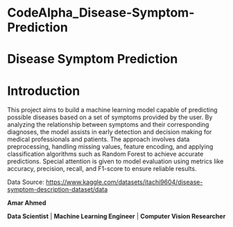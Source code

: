 # CodeAlpha_Disease-Symptom-Prediction

# Disease Symptom Prediction

# Introduction

This project aims to build a machine learning model capable of predicting possible diseases based on a set of symptoms provided by the user. By analyzing the relationship between symptoms and their corresponding diagnoses, the model assists in early detection and decision making for medical professionals and patients.
The approach involves data preprocessing, handling missing values, feature encoding, and applying classification algorithms such as Random Forest to achieve accurate predictions. Special attention is given to model evaluation using metrics like accuracy, precision, recall, and F1-score to ensure reliable results.

Data Source: https://www.kaggle.com/datasets/itachi9604/disease-symptom-description-dataset/data

**Amar Ahmed**

**Data Scientist** | **Machine Learning Engineer**  | **Computer Vision Researcher**
